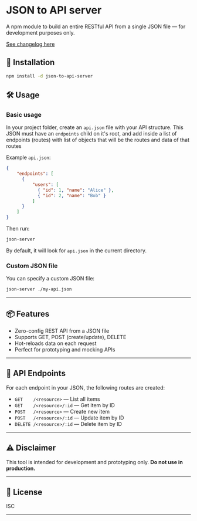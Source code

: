 # JSON to API server

A npm module to build an entire RESTful API from a single JSON file — for development purposes only.

[See changelog here](CHANGELOG.md?plain=1)

## 🚀 Installation

```bash
npm install -d json-to-api-server
```

## 🛠 Usage

### Basic usage

In your project folder, create an `api.json` file with your API structure. This JSON must have an `endpoints` child on it's root, and add inside a list of endpoints (routes) with list of objects that will be the routes and data of that routes

Example `api.json`:
```json
{
    "endpoints": [
      {
          "users": [
            { "id": 1, "name": "Alice" },
            { "id": 2, "name": "Bob" }
          ]
      }
    ]
}
```

Then run:
```bash
json-server
```
By default, it will look for `api.json` in the current directory.

### Custom JSON file

You can specify a custom JSON file:
```bash
json-server ./my-api.json
```

---

## 📦 Features

- Zero-config REST API from a JSON file
- Supports GET, POST (create/update), DELETE
- Hot-reloads data on each request
- Perfect for prototyping and mocking APIs

---

## 📝 API Endpoints

For each endpoint in your JSON, the following routes are created:

- `GET    /<resource>`        — List all items
- `GET    /<resource>/:id`    — Get item by ID
- `POST   /<resource>`        — Create new item
- `POST   /<resource>/:id`    — Update item by ID
- `DELETE /<resource>/:id`    — Delete item by ID

---

## ⚠️ Disclaimer

This tool is intended for development and prototyping only. **Do not use in production.**

---

## 📄 License

ISC

---
